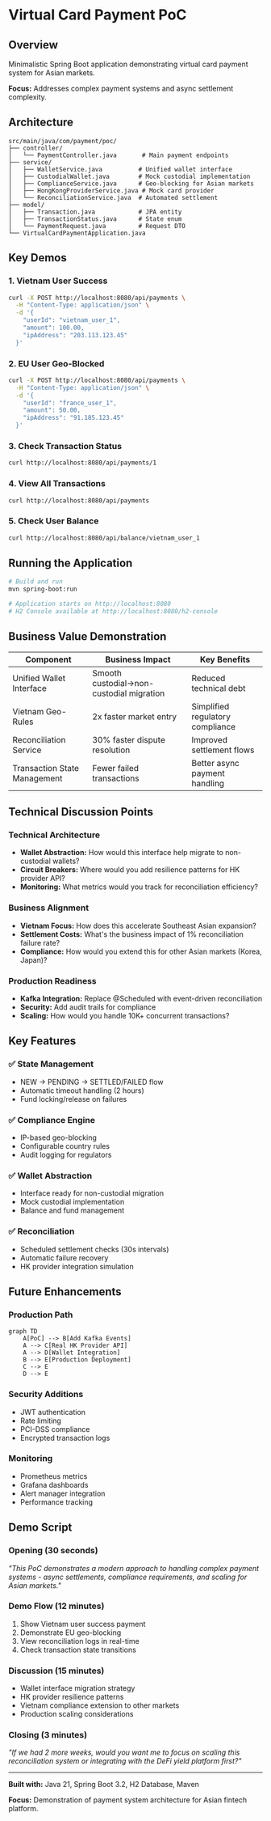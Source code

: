 # Virtual Card Payment PoC

## Overview
Minimalistic Spring Boot application demonstrating virtual card payment system for Asian markets.

**Focus:** Addresses complex payment systems and async settlement complexity.

## Architecture

```
src/main/java/com/payment/poc/
├── controller/
│   └── PaymentController.java       # Main payment endpoints
├── service/
│   ├── WalletService.java          # Unified wallet interface
│   ├── CustodialWallet.java        # Mock custodial implementation  
│   ├── ComplianceService.java      # Geo-blocking for Asian markets
│   ├── HongKongProviderService.java # Mock card provider
│   └── ReconciliationService.java  # Automated settlement
├── model/
│   ├── Transaction.java            # JPA entity
│   ├── TransactionStatus.java      # State enum
│   └── PaymentRequest.java         # Request DTO
└── VirtualCardPaymentApplication.java
```

## Key Demos

### 1. Vietnam User Success
```bash
curl -X POST http://localhost:8080/api/payments \
  -H "Content-Type: application/json" \
  -d '{
    "userId": "vietnam_user_1",
    "amount": 100.00,
    "ipAddress": "203.113.123.45"
  }'
```

### 2. EU User Geo-Blocked
```bash
curl -X POST http://localhost:8080/api/payments \
  -H "Content-Type: application/json" \
  -d '{
    "userId": "france_user_1", 
    "amount": 50.00,
    "ipAddress": "91.185.123.45"
  }'
```

### 3. Check Transaction Status
```bash
curl http://localhost:8080/api/payments/1
```

### 4. View All Transactions  
```bash
curl http://localhost:8080/api/payments
```

### 5. Check User Balance
```bash
curl http://localhost:8080/api/balance/vietnam_user_1
```

## Running the Application

```bash
# Build and run
mvn spring-boot:run

# Application starts on http://localhost:8080
# H2 Console available at http://localhost:8080/h2-console
```

## Business Value Demonstration

| Component | Business Impact | Key Benefits |
|-----------|-----------------|-------------------|
| Unified Wallet Interface | Smooth custodial→non-custodial migration | Reduced technical debt |
| Vietnam Geo-Rules | 2x faster market entry | Simplified regulatory compliance |
| Reconciliation Service | 30% faster dispute resolution | Improved settlement flows |
| Transaction State Management | Fewer failed transactions | Better async payment handling |

## Technical Discussion Points

### Technical Architecture
- **Wallet Abstraction:** How would this interface help migrate to non-custodial wallets?
- **Circuit Breakers:** Where would you add resilience patterns for HK provider API?
- **Monitoring:** What metrics would you track for reconciliation efficiency?

### Business Alignment  
- **Vietnam Focus:** How does this accelerate Southeast Asian expansion?
- **Settlement Costs:** What's the business impact of 1% reconciliation failure rate?
- **Compliance:** How would you extend this for other Asian markets (Korea, Japan)?

### Production Readiness
- **Kafka Integration:** Replace @Scheduled with event-driven reconciliation
- **Security:** Add audit trails for compliance
- **Scaling:** How would you handle 10K+ concurrent transactions?

## Key Features

### ✅ State Management
- NEW → PENDING → SETTLED/FAILED flow
- Automatic timeout handling (2 hours)
- Fund locking/release on failures

### ✅ Compliance Engine
- IP-based geo-blocking
- Configurable country rules
- Audit logging for regulators

### ✅ Wallet Abstraction
- Interface ready for non-custodial migration
- Mock custodial implementation
- Balance and fund management

### ✅ Reconciliation
- Scheduled settlement checks (30s intervals)
- Automatic failure recovery
- HK provider integration simulation

## Future Enhancements

### Production Path
```mermaid
graph TD
    A[PoC] --> B[Add Kafka Events]
    A --> C[Real HK Provider API]
    A --> D[Wallet Integration]
    B --> E[Production Deployment]
    C --> E
    D --> E
```

### Security Additions
- JWT authentication
- Rate limiting
- PCI-DSS compliance
- Encrypted transaction logs

### Monitoring
- Prometheus metrics
- Grafana dashboards  
- Alert manager integration
- Performance tracking

## Demo Script

### Opening (30 seconds)
*"This PoC demonstrates a modern approach to handling complex payment systems - async settlements, compliance requirements, and scaling for Asian markets."*

### Demo Flow (12 minutes)
1. Show Vietnam user success payment
2. Demonstrate EU geo-blocking
3. View reconciliation logs in real-time
4. Check transaction state transitions

### Discussion (15 minutes)
- Wallet interface migration strategy
- HK provider resilience patterns
- Vietnam compliance extension to other markets
- Production scaling considerations

### Closing (3 minutes)
*"If we had 2 more weeks, would you want me to focus on scaling this reconciliation system or integrating with the DeFi yield platform first?"*

---

**Built with:** Java 21, Spring Boot 3.2, H2 Database, Maven

**Focus:** Demonstration of payment system architecture for Asian fintech platform.
